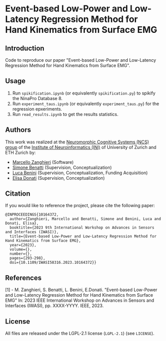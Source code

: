 # Event-based Low-Power and Low-Latency Regression Method for Hand Kinematics from Surface EMG



## Introduction
Code to reproduce our paper "Event-based Low-Power and Low-Latency Regression Method for Hand Kinematics from Surface EMG".



## Usage
1. Run ``spikification.ipynb`` (or equivalently ``spikification.py``) to spikify the NinaPro Database 8. 
2. Run ``experiment_taus.ipynb`` (or equivalently ``experiment_taus.py``) for the regression epxeriments.
3. Run ``read_results.ipynb`` to get the results statistics.



## Authors
This work was realized at the [Neuromorphic Cognitive Systems (NCS) group](https://www.ini.uzh.ch/en/research/groups/ncs.html) of the [Institute of Neuroinformatics (INI)](https://www.ini.uzh.ch/en.html) of University of Zurich and ETH Zurich by:
- [Marcello Zanghieri](https://scholar.google.com/citations?user=WnIqQj4AAAAJ&hl=en) (Software)
- [Simone Benatti](https://scholar.google.com/citations?hl=en&user=8Fbi_kwAAAAJ) (Supervision, Conceptualization)
- [Luca Benini](https://scholar.google.com/citations?hl=en&user=8riq3sYAAAAJ) (Supervision, Conceptualization, Funding Acquisition)
- [Elisa Donati](https://scholar.google.com/citations?hl=en&user=03ZYhbIAAAAJ) (Supervision, Conceptualization)



## Citation
If you would like to reference the project, please cite the following paper:
```
@INPROCEEDINGS{10164372,
  author={Zanghieri, Marcello and Benatti, Simone and Benini, Luca and Donati, Elisa},
  booktitle={2023 9th International Workshop on Advances in Sensors and Interfaces (IWASI)}, 
  title={Event-based Low-Power and Low-Latency Regression Method for Hand Kinematics from Surface EMG}, 
  year={2023},
  volume={},
  number={},
  pages={293-298},
  doi={10.1109/IWASI58316.2023.10164372}}

```


## References
[1] - M. Zanghieri, S. Benatti, L. Benini, E.Donati. "Event-based Low-Power and Low-Latency Regression Method for Hand Kinematics from Surface EMG" In: 2023 IEEE International Workshop on Advances in Sensors and Interfaces (IWASI), pp. XXXX-YYYY. IEEE, 2023.



## License
All files are released under the LGPL-2.1 license (`LGPL-2.1`) (see `LICENSE`).
